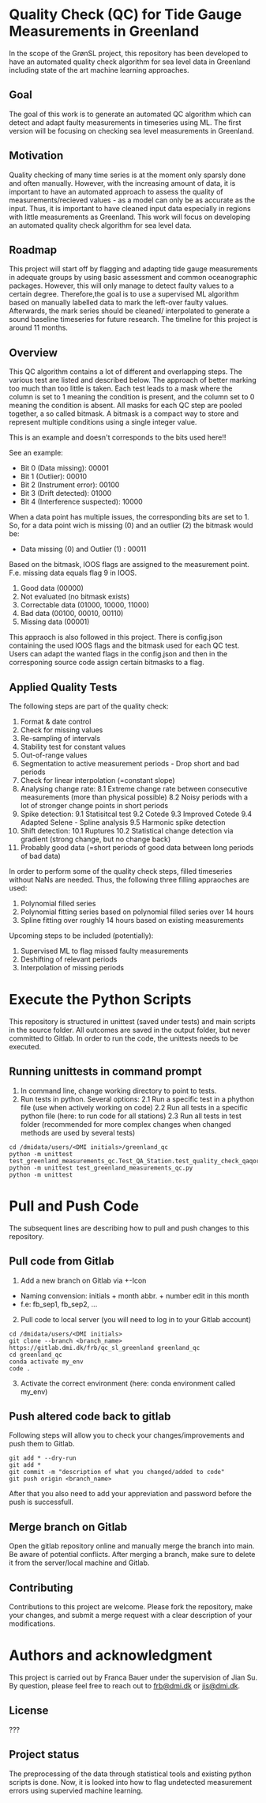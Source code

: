 # Quality Check (QC) for Tide Gauge Measurements in Greenland

In the scope of the GrønSL project, this repository has been developed to have an automated quality check algorithm for sea level data in Greenland including state of the art machine learning approaches.

## Goal
The goal of this work is to generate an automated QC algorithm which can detect and adapt faulty measurements in timeseries using ML. The first version will be focusing on checking sea level measurements in Greenland.

## Motivation
Quality checking of many time series is at the moment only sparsly done and often manually. However, with the increasing amount of data, it is important to have an automated approach to assess the quality of measurements/recieved values - as a model can only be as accurate as the input. Thus, it is important to have cleaned input data especially in regions with little measurements as Greenland. This work will focus on developing an automated quality check algorithm for sea level data.

## Roadmap
This project will start off by flagging and adapting tide gauge measurements in adequate groups by using basic assessment and common oceanographic packages. However, this will only manage to detect faulty values to a certain degree. Therefore,the goal is to use a supervised ML algorithm based on manually labelled data to mark the left-over faulty values. Afterwards, the mark series should be cleaned/ interpolated to generate a sound baseline timeseries for future research. The timeline for this project is around 11 months.

## Overview

This QC algorithm contains a lot of different and overlapping steps. The various test are listed and described below. The approach of better marking too much than too little is taken. Each test leads to a mask where the column is set to 1 meaning the condition is present, and the column set to 0 meaning the condition is absent. All masks for each QC step are pooled together, a so called bitmask. A bitmask is a compact way to store and represent multiple conditions using a single integer value. 

This is an example and doesn't corresponds to the bits used here!! 

See an example:

- Bit 0 (Data missing): 00001
- Bit 1 (Outlier): 00010
- Bit 2 (Instrument error): 00100
- Bit 3 (Drift detected): 01000
- Bit 4 (Interference suspected): 10000

When a data point has multiple issues, the corresponding bits are set to 1. So, for a data point wich is missing (0) and an outlier (2) the bitmask would be:
- Data missing (0) and Outlier (1) : 00011

Based on the bitmask, IOOS flags are assigned to the measurement point. F.e. missing data equals flag 9 in IOOS.

1. Good data (00000)
2. Not evaluated (no bitmask exists)
3. Correctable data (01000, 10000, 11000)
4. Bad data (00100, 00010, 00110)
9. Missing data (00001)

This appraoch is also followed in this project. There is config.json containing the used IOOS flags and the bitmask used for each QC test. Users can adapt the wanted flags in the config.json and then in the corresponing source code assign certain bitmasks to a flag.

## Applied Quality Tests
The following steps are part of the quality check:
1. Format & date control 
2. Check for missing values
3. Re-sampling of intervals
4. Stability test for constant values
5. Out-of-range values
6. Segmentation to active measurement periods - Drop short and bad periods
7. Check for linear interpolation (=constant slope)
8. Analysing change rate:
8.1 Extreme change rate between consecutive measurements (more than physical possible)
8.2 Noisy periods with a lot of stronger change points in short periods
9. Spike detection:
9.1 Statisitcal test
9.2 Cotede
9.3 Improved Cotede
9.4 Adapted Selene - Spline analysis
9.5 Harmonic spike detection
10. Shift detection:
10.1 Ruptures
10.2 Statistical change detection via gradient (strong change, but no change back)
11. Probably good data (=short periods of good data between long periods of bad data)

In order to perform some of the quality check steps, filled timeseries without NaNs are needed. Thus, the following three filling appraoches are used:
1. Polynomial filled series
2. Polynomial fitting series based on polynomial filled series over 14 hours
3. Spline fitting over roughly 14 hours based on existing measurements

Upcoming steps to be included (potentially):
1. Supervised ML to flag missed faulty measurements
2. Deshifting of relevant periods
3. Interpolation of missing periods

# Execute the Python Scripts 
This repository is structured in unittest (saved under tests) and main scripts in the source folder. All outcomes are saved in the output folder, but never committed to Gitlab. In order to run the code, the unittests needs to be executed.

## Running unittests in command prompt
1. In command line, change working directory to point to tests.
2. Run tests in python. Several options:
2.1 Run a specific test in a phython file (use when actively working on code)
2.2 Run all tests in a specific python file (here: to run code for all stations)
2.3 Run all tests in test folder (recommended for more complex changes when changed methods are used by several tests)

```
cd /dmidata/users/<DMI initials>/greenland_qc
python -m unittest test_greenland_measurements_qc.Test_QA_Station.test_quality_check_qaqortoq
python -m unittest test_greenland_measurements_qc.py
python -m unittest
```

# Pull and Push Code
The subsequent lines are describing how to pull and push changes to this repository.

## Pull code from Gitlab
1. Add a new branch on Gitlab via +-Icon
* Naming convension: initials + month abbr. + number edit in this month 
* f.e: fb_sep1, fb_sep2, ...
2. Pull code to local server (you will need to log in to your Gitlab account)
```
cd /dmidata/users/<DMI initials>
git clone --branch <branch_name> https://gitlab.dmi.dk/frb/qc_sl_greenland greenland_qc
cd greenland_qc
conda activate my_env
code .
```
3. Activate the correct environment (here: conda environment called my_env)

## Push altered code back to gitlab

Following steps will allow you to check your changes/improvements and push them to Gitlab.
```
git add * --dry-run
git add *
git commit -m "description of what you changed/added to code"
git push origin <branch_name>
```
After that you also need to add your appreviation and password before the push is successfull.

## Merge branch on Gitlab
Open the gitlab repository online and manually merge the branch into main. Be aware of potential conflicts. After merging a branch, make sure to delete it from the server/local machine and Gitlab.

## Contributing
Contributions to this project are welcome. Please fork the repository, make your changes, and submit a merge request with a clear description of your modifications.

# Authors and acknowledgment
This project is carried out by Franca Bauer under the supervision of Jian Su. By question, please feel free to reach out to frb@dmi.dk or jis@dmi.dk.

## License
???

## Project status
The preprocessing of the data through statistical tools and existing python scripts is done. Now, it is looked into how to flag undetected measurement errors using supervied machine learning.